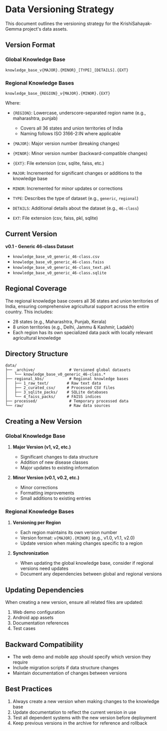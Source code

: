 # Data Versioning Strategy

This document outlines the versioning strategy for the KrishiSahayak-Gemma project's data assets.

## Version Format

### Global Knowledge Base
```
knowledge_base_v{MAJOR}.{MINOR}_[TYPE]_[DETAILS].{EXT}
```

### Regional Knowledge Bases
```
knowledge_base_{REGION}_v{MAJOR}.{MINOR}.{EXT}
```

Where:
- `{REGION}`: Lowercase, underscore-separated region name (e.g., maharashtra, punjab)
  - Covers all 36 states and union territories of India
  - Naming follows ISO 3166-2:IN where applicable
- `{MAJOR}`: Major version number (breaking changes)
- `{MINOR}`: Minor version number (backward-compatible changes)
- `{EXT}`: File extension (csv, sqlite, faiss, etc.)

- `MAJOR`: Incremented for significant changes or additions to the knowledge base
- `MINOR`: Incremented for minor updates or corrections
- `TYPE`: Describes the type of dataset (e.g., `generic`, `regional`)
- `DETAILS`: Additional details about the dataset (e.g., `46-class`)
- `EXT`: File extension (csv, faiss, pkl, sqlite)

## Current Version

**v0.1 - Generic 46-class Dataset**
- `knowledge_base_v0_generic_46-class.csv`
- `knowledge_base_v0_generic_46-class.faiss`
- `knowledge_base_v0_generic_46-class_text.pkl`
- `knowledge_base_v0_generic_46-class.sqlite`

## Regional Coverage

The regional knowledge base covers all 36 states and union territories of India, ensuring comprehensive agricultural support across the entire country. This includes:

- 28 states (e.g., Maharashtra, Punjab, Kerala)
- 8 union territories (e.g., Delhi, Jammu & Kashmir, Ladakh)
- Each region has its own specialized data pack with locally relevant agricultural knowledge

## Directory Structure

```
data/
├── _archive/               # Versioned global datasets
│   └── knowledge_base_v0_generic_46-class.*
├── regional_kbs/           # Regional knowledge bases
│   ├── 1_raw_text/        # Raw text data
│   ├── 2_curated_csv/     # Processed CSV files
│   ├── 3_sqlite_packs/    # SQLite databases
│   └── 4_faiss_packs/     # FAISS indices
├── processed/              # Temporary processed data
└── raw/                    # Raw data sources
```

## Creating a New Version

### Global Knowledge Base
1. **Major Version (v1, v2, etc.)**
   - Significant changes to data structure
   - Addition of new disease classes
   - Major updates to existing information

2. **Minor Version (v0.1, v0.2, etc.)**
   - Minor corrections
   - Formatting improvements
   - Small additions to existing entries

### Regional Knowledge Bases
1. **Versioning per Region**
   - Each region maintains its own version number
   - Version format: `v{MAJOR}.{MINOR}` (e.g., v1.0, v1.1, v2.0)
   - Update version when making changes specific to a region

2. **Synchronization**
   - When updating the global knowledge base, consider if regional versions need updates
   - Document any dependencies between global and regional versions

## Updating Dependencies

When creating a new version, ensure all related files are updated:

1. Web demo configuration
2. Android app assets
3. Documentation references
4. Test cases

## Backward Compatibility

- The web demo and mobile app should specify which version they require
- Include migration scripts if data structure changes
- Maintain documentation of changes between versions

## Best Practices

1. Always create a new version when making changes to the knowledge base
2. Update documentation to reflect the current version in use
3. Test all dependent systems with the new version before deployment
4. Keep previous versions in the archive for reference and rollback
